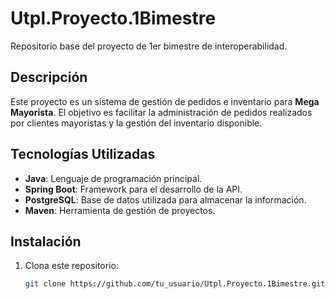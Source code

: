 # Utpl.Proyecto.1Bimestre

Repositorio base del proyecto de 1er bimestre de interoperabilidad.

## Descripción

Este proyecto es un sistema de gestión de pedidos e inventario para **Mega Mayorista**. El objetivo es facilitar la administración de pedidos realizados por clientes mayoristas y la gestión del inventario disponible.

## Tecnologías Utilizadas

- **Java**: Lenguaje de programación principal.
- **Spring Boot**: Framework para el desarrollo de la API.
- **PostgreSQL**: Base de datos utilizada para almacenar la información.
- **Maven**: Herramienta de gestión de proyectos.

## Instalación

1. Clona este repositorio:
   ```bash
   git clone https://github.com/tu_usuario/Utpl.Proyecto.1Bimestre.git
